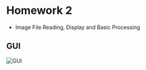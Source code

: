 # Homework 2
 - Image File Reading, Display and Basic Processing
## GUI
![GUI](https://github.com/ChengZheWu/Principles-and-Applications-of-Digital-Image-Processing/blob/main/hw1/GUI.png)
